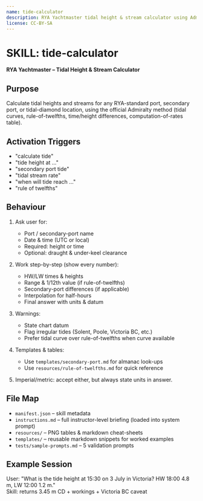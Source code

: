 ```yaml
---
name: tide-calculator
description: RYA Yachtmaster tidal height & stream calculator using Admiralty method, secondary-port corrections, and rule-of-twelfths.
license: CC-BY-SA
---
```


# SKILL: tide-calculator
**RYA Yachtmaster – Tidal Height & Stream Calculator**

## Purpose
Calculate tidal heights and streams for any RYA-standard port, secondary port, or tidal-diamond location, using the official Admiralty method (tidal curves, rule-of-twelfths, time/height differences, computation-of-rates table).

## Activation Triggers
- "calculate tide"
- "tide height at ..."
- "secondary port tide"
- "tidal stream rate"
- "when will tide reach ..."
- "rule of twelfths"

## Behaviour
1. Ask user for:
   - Port / secondary-port name
   - Date & time (UTC or local)
   - Required: height or time
   - Optional: draught & under-keel clearance

2. Work step-by-step (show every number):
   - HW/LW times & heights
   - Range & 1/12th value (if rule-of-twelfths)
   - Secondary-port differences (if applicable)
   - Interpolation for half-hours
   - Final answer with units & datum

3. Warnings:
   - State chart datum
   - Flag irregular tides (Solent, Poole, Victoria BC, etc.)
   - Prefer tidal curve over rule-of-twelfths when curve available

4. Templates & tables:
   - Use `templates/secondary-port.md` for almanac look-ups
   - Use `resources/rule-of-twelfths.md` for quick reference

5. Imperial/metric: accept either, but always state units in answer.

## File Map
- `manifest.json` – skill metadata
- `instructions.md` – full instructor-level briefing (loaded into system prompt)
- `resources/` – PNG tables & markdown cheat-sheets
- `templates/` – reusable markdown snippets for worked examples
- `tests/sample-prompts.md` – 5 validation prompts

## Example Session
User: "What is the tide height at 15:30 on 3 July in Victoria? HW 18:00 4.8 m, LW 12:00 1.2 m."  
Skill: returns 3.45 m CD + workings + Victoria BC caveat